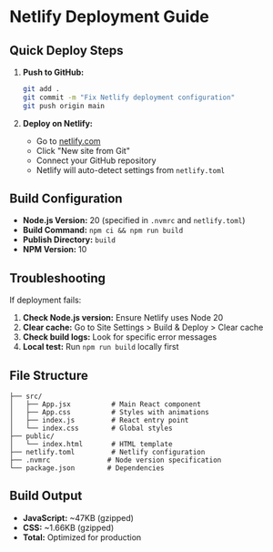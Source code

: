 # Netlify Deployment Guide

## Quick Deploy Steps

1. **Push to GitHub:**
   ```bash
   git add .
   git commit -m "Fix Netlify deployment configuration"
   git push origin main
   ```

2. **Deploy on Netlify:**
   - Go to [netlify.com](https://netlify.com)
   - Click "New site from Git"
   - Connect your GitHub repository
   - Netlify will auto-detect settings from `netlify.toml`

## Build Configuration

- **Node.js Version:** 20 (specified in `.nvmrc` and `netlify.toml`)
- **Build Command:** `npm ci && npm run build`
- **Publish Directory:** `build`
- **NPM Version:** 10

## Troubleshooting

If deployment fails:

1. **Check Node.js version:** Ensure Netlify uses Node 20
2. **Clear cache:** Go to Site Settings > Build & Deploy > Clear cache
3. **Check build logs:** Look for specific error messages
4. **Local test:** Run `npm run build` locally first

## File Structure

```
├── src/
│   ├── App.jsx          # Main React component
│   ├── App.css          # Styles with animations
│   ├── index.js         # React entry point
│   └── index.css        # Global styles
├── public/
│   └── index.html       # HTML template
├── netlify.toml         # Netlify configuration
├── .nvmrc              # Node version specification
└── package.json        # Dependencies
```

## Build Output

- **JavaScript:** ~47KB (gzipped)
- **CSS:** ~1.66KB (gzipped)
- **Total:** Optimized for production
